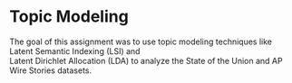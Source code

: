 # Topic Modeling
The goal of this assignment was to use topic modeling techniques like Latent Semantic Indexing (LSI) and </br>
Latent Dirichlet Allocation (LDA) to analyze the State of the Union and AP Wire Stories datasets.
